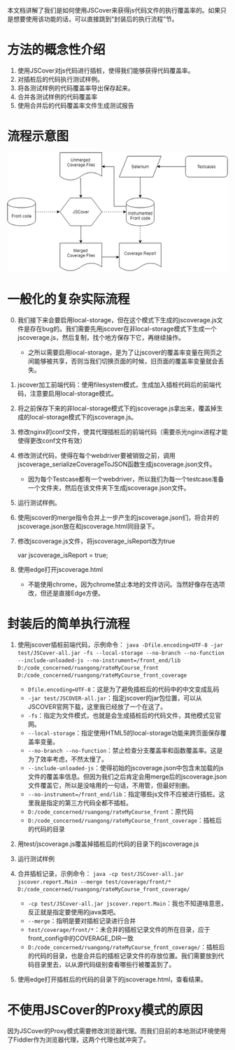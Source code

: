 本文档讲解了我们是如何使用JSCover来获得js代码文件的执行覆盖率的。如果只是想要使用该功能的话，可以直接跳到“封装后的执行流程”节。

# 方法的概念性介绍
1. 使用JSCover对js代码进行插桩，使得我们能够获得代码覆盖率。
2. 对插桩后的代码执行测试样例。
3. 将各测试样例的代码覆盖率导出保存起来。
4. 合并各测试样例的代码覆盖率
5. 使用合并后的代码覆盖率文件生成测试报告

# 流程示意图
![front_coverage.png](front_coverage.png)

# 一般化的复杂实际流程
0. 我们接下来会要启用local-storage，但在这个模式下生成的jscoverage.js文件是存在bug的。我们需要先用jscover在非local-storage模式下生成一个jscoverage.js，然后复制，找个地方保存下它，再继续操作。
    * 之所以需要启用local-storage，是为了让jscover的覆盖率变量在网页之间能够被共享，否则当我们切换页面的时候，旧页面的覆盖率变量就会丢失。
1. jscover加工前端代码：使用filesystem模式，生成加入插桩代码后的前端代码，注意要启用local-storage模式。
2. 将之前保存下来的非local-storage模式下的jscoverage.js拿出来，覆盖掉生成的local-storage模式下的jscoverage.js。
3. 修改nginx的conf文件，使其代理插桩后的前端代码（需要杀光nginx进程才能使得更改conf文件有效）
4. 修改测试代码，使得在每个webdriver要被销毁之前，调用jscoverage_serializeCoverageToJSON函数生成jscoverage.json文件。
    * 因为每个Testcase都有一个webdriver，所以我们为每一个testcase准备一个文件夹，然后在该文件夹下生成jscoverage.json文件。
4. 运行测试样例。
5. 使用jscover的merge指令合并上一步产生的jscoverage.json们，将合并的jscoverage.json放在和jscoverage.html同目录下。
6. 修改jscoverage.js文件，将jscoverage_isReport改为true

    var jscoverage_isReport = true;
7. 使用edge打开jscoverage.html
    * 不能使用chrome，因为chrome禁止本地的文件访问。当然好像存在选项改，但还是直接Edge方便。

# 封装后的简单执行流程
1. 使用jscover插桩前端代码，示例命令：
    `java -Dfile.encoding=UTF-8 -jar test/JSCover-all.jar -fs --local-storage --no-branch --no-function --include-unloaded-js --no-instrument=/front_end/lib D:/code_concerned/ruangong/rateMyCourse_front D:/code_concerned/ruangong/rateMyCourse_front_coverage`
    * `Dfile.encoding=UTF-8`：这是为了避免插桩后的代码中的中文变成乱码
    * `-jar test/JSCOVER-all.jar`：指定jscover的jar包位置，可以从JSCOVER官网下载，这里我已经放了一个在这了。
    * `-fs`：指定为文件模式，也就是会生成插桩后的代码文件，其他模式见官网。
    * `--local-storage`：指定使用HTML5的local-storage功能来跨页面保存覆盖率变量。
    * `--no-branch --no-function`：禁止检查分支覆盖率和函数覆盖率。这是为了效率考虑，不然太慢了。
    * `--include-unloaded-js`：使得初始的jscoverage.json中包含未加载的js文件的覆盖率信息。但因为我们之后肯定会用merge后的jscoverage.json文件覆盖它，所以是没啥用的一句话，不用管，但最好别删。
    * `--no-instrument=/front_end/lib`：指定哪些js文件不应被进行插桩。这里我是指定的第三方代码全都不插桩。
    * `D:/code_concerned/ruangong/rateMyCourse_front`：原代码
    * `D:/code_concerned/ruangong/rateMyCourse_front_coverage`：插桩后的代码的目录

2. 用test/jscoverage.js覆盖掉插桩后的代码的目录下的jscoverage.js
2. 运行测试样例
3. 合并插桩记录，示例命令：
    `java -cp test/JSCover-all.jar jscover.report.Main --merge test/coverage/front/* D:/code_concerned/ruangong/rateMyCourse_front_coverage/`
    * `-cp test/JSCover-all.jar jscover.report.Main`：我也不知道啥意思，反正就是指定要使用的java类吧。
    * `--merge`：指明是要对插桩记录进行合并
    * `test/coverage/front/*`：未合并的插桩记录文件的所在目录，应于front_config中的COVERAGE_DIR一致
    * `D:/code_concerned/ruangong/rateMyCourse_front_coverage/`：插桩后的代码的目录，也是合并后的插桩记录文件的存放位置。我们需要放到代码目录里去，以从源代码级别查看哪些行被覆盖到了。

4. 使用edge打开插桩后的代码的目录下的jscoverage.html，查看结果。

# 不使用JSCover的Proxy模式的原因
因为JSCover的Proxy模式需要修改浏览器代理。而我们目前的本地测试环境使用了Fiddler作为浏览器代理，这两个代理也就冲突了。
